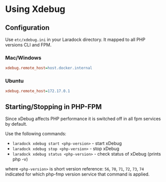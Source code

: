 # Using Xdebug

## Configuration

Use `etc/xdebug.ini` in your Laradock directory.
It mapped to all PHP versions CLI and FPM.

### Mac/Windows
```ini
xdebug.remote_host=host.docker.internal
```

### Ubuntu
```ini
xdebug.remote_host=172.17.0.1
```

## Starting/Stopping in PHP-FPM

Since xDebug affects PHP performance it is switched off in all fpm services by default.

Use the following commands:

- `laradock xdebug start <php-version>` - start xDebug
- `laradock xdebug stop <php-version>` - stop xDebug
- `laradock xdebug status <php-version>` - check status of xDebug (prints php -v)

where `<php-version>` is short version reference: `56`, `70`, `71`, `72`, `73`, `74`
indicated for which php-fmp version service that command is applied.
